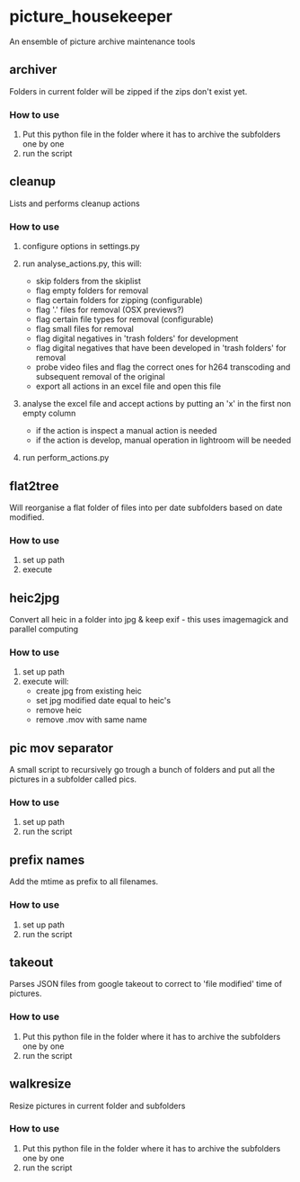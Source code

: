 # picture_housekeeper

An ensemble of picture archive maintenance tools

## archiver

Folders in current folder will be zipped if the zips don't exist yet.

### How to use

1. Put this python file in the folder where it has to archive the subfolders one by one
2. run the script

## cleanup

Lists and performs cleanup actions

### How to use

1. configure options in settings.py

2. run analyse_actions.py, this will:
    * skip folders from the skiplist
    * flag empty folders for removal
    * flag certain folders for zipping (configurable)
    * flag '.' files for removal (OSX previews?)
    * flag certain file types for removal (configurable)
    * flag small files for removal
    * flag digital negatives in 'trash folders' for development
    * flag digital negatives that have been developed in 'trash folders' for removal
    * probe video files and flag the correct ones for h264 transcoding and subsequent removal of the original
    * export all actions in an excel file and open this file

3. analyse the excel file and accept actions by putting an 'x' in the first non empty column
    * if the action is inspect a manual action is needed
    * if the action is develop, manual operation in lightroom will be needed

4. run perform_actions.py

## flat2tree

Will reorganise a flat folder of files into per date subfolders based on date modified.

### How to use

1. set up path
2. execute

## heic2jpg

Convert all heic in a folder into jpg & keep exif - this uses imagemagick and parallel computing

### How to use

1. set up path
2. execute will:
    * create jpg from existing heic
    * set jpg modified date equal to heic's
    * remove heic
    * remove .mov with same name

## pic mov separator

A small script to recursively go trough a bunch of folders and put all the pictures in a subfolder called pics.

### How to use

1. set up path
2. run the script

## prefix names

Add the mtime as prefix to all filenames.

### How to use

1. set up path
2. run the script

## takeout

Parses JSON files from google takeout to correct to 'file modified' time of pictures.

### How to use

1. Put this python file in the folder where it has to archive the subfolders one by one
2. run the script

## walkresize

Resize pictures in current folder and subfolders 

### How to use

1. Put this python file in the folder where it has to archive the subfolders one by one
2. run the script

